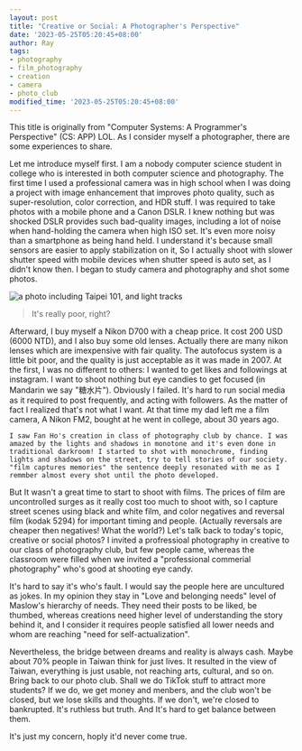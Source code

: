 ```yaml
---
layout: post
title: "Creative or Social: A Photographer's Perspective"
date: '2023-05-25T05:20:45+08:00'
author: Ray
tags:
- photography
- film_photography
- creation
- camera
- photo_club
modified_time: '2023-05-25T05:20:45+08:00'
---
```

 This title is originally from "Computer Systems: A Programmer's Perspective" (CS: APP) LOL. As I consider myself a photographer, there are some experiences to share.


 Let me introduce myself first. I am a nobody computer science student in college who is interested in both computer science and photography. The first time I used a professional camera was in high school when I was doing a project with image enhancement that improves photo quality, such as super-resolution, color correction, and HDR stuff. I was required to take photos with a mobile phone and a Canon DSLR. I knew nothing but was shocked DSLR provides such bad-quality images, including a lot of noise when hand-holding the camera when high ISO set. It's even more noisy than a smartphone as being hand held. I understand it's because small sensors are easier to apply stabilization on it, So I actually shoot with slower shutter speed with mobile devices when shutter speed is auto set, as I didn't know then. I began to study camera and photography and shot some photos.


![a photo including Taipei 101, and light tracks]({{site.baseurl}}/img/tp_101.jpg)
> It's really poor, right?


 Afterward, I buy myself a Nikon D700 with a cheap price. It cost 200 USD (6000 NTD), and I also buy some old lenses. Actually there are many nikon lenses which are imexpensive with fair quality. The autofocus system is a little bit poor, and the quality is just acceptable as it was made in 2007. At the first, I was no different to others: I wanted to get likes and followings at instagram. I want to shoot nothing but eye candies to get focused (in Mandarin we say "糖水片").
Obviously I failed. It's hard to run social media as it required to post frequently, and acting with followers. As the matter of fact I realized that's not what I want. At that time my dad left me a film camera, A Nikon FM2, bought at he went in college, about 30 years ago.


    I saw Fan Ho's creation in class of photography club by chance. I was amazed by the lights and shadows in monotone and it's even done in traditional darkroom! I started to shot with monochrome, finding lights and shadows on the street, try to tell stories of our society. "film captures memories" the sentence deeply resonated with me as I remmber almost every shot until the photo developed.


 But It wasn't a great time to start to shoot with films. The prices of film are uncontrolled surges as it really cost too much to shoot with, so I capture street scenes using black and white film, and color negatives and reversal film (kodak 5294) for important timing and people. (Actually reversals are cheaper then negatives! What the world?)
Let's talk back to today's topic, creative or social photos? I invited a profressioal photography in creative to our class of photography club, but few people came, whereas the classroom were filled when we invited a "professional commerial photography" who's good at shooting eye candy.


 It's hard to say it's who's fault. I would say the people here are uncultured as jokes. In my opinion they stay in "Love and belonging needs" level of Maslow's hierarchy of needs. They need their posts to be liked, be thumbed, whereas creations need higher level of understanding the story behind it, and  I consider it requires people satisfied all lower needs and whom are reaching "need for self-actualization".


 Nevertheless, the bridge between dreams and reality is always cash. Maybe about 70% people in Taiwan think for just lives. It resulted in the view of Taiwan, everything is just usable, not reaching arts, cultural, and so on.
Bring back to our photo club. Shall we do TikTok stuff to attract more students? If we do, we get money and menbers, and the club won't be closed, but we lose skills and thoughts. If we don't, we're closed to bankrupted. It's ruthless but truth. And It's hard to get balance between them.


 It's just my concern, hoply it'd never come true.

